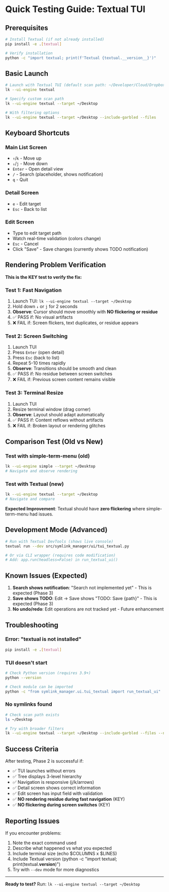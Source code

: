 # Quick Testing Guide: Textual TUI

## Prerequisites

```bash
# Install Textual (if not already installed)
pip install -e .[textual]

# Verify installation
python -c "import textual; print(f'Textual {textual.__version__}')"
```

## Basic Launch

```bash
# Launch with Textual TUI (default scan path: ~/Developer/Cloud/Dropbox/-Code-)
lk --ui-engine textual

# Specify custom scan path
lk --ui-engine textual --target ~/Desktop

# With filtering options
lk --ui-engine textual --target ~/Desktop --include-garbled --files
```

## Keyboard Shortcuts

### Main List Screen
- `↑`/`k` - Move up
- `↓`/`j` - Move down
- `Enter` - Open detail view
- `/` - Search (placeholder, shows notification)
- `q` - Quit

### Detail Screen
- `e` - Edit target
- `Esc` - Back to list

### Edit Screen
- Type to edit target path
- Watch real-time validation (colors change)
- `Esc` - Cancel
- Click "Save" - Save changes (currently shows TODO notification)

## Rendering Problem Verification

**This is the KEY test to verify the fix:**

### Test 1: Fast Navigation
1. Launch TUI: `lk --ui-engine textual --target ~/Desktop`
2. Hold down `↓` or `j` for 2 seconds
3. **Observe**: Cursor should move smoothly with **NO flickering or residue**
4. ✅ PASS if: No visual artifacts
5. ❌ FAIL if: Screen flickers, text duplicates, or residue appears

### Test 2: Screen Switching
1. Launch TUI
2. Press `Enter` (open detail)
3. Press `Esc` (back to list)
4. Repeat 5-10 times rapidly
5. **Observe**: Transitions should be smooth and clean
6. ✅ PASS if: No residue between screen switches
7. ❌ FAIL if: Previous screen content remains visible

### Test 3: Terminal Resize
1. Launch TUI
2. Resize terminal window (drag corner)
3. **Observe**: Layout should adapt automatically
4. ✅ PASS if: Content reflows without artifacts
5. ❌ FAIL if: Broken layout or rendering glitches

## Comparison Test (Old vs New)

### Test with simple-term-menu (old)
```bash
lk --ui-engine simple --target ~/Desktop
# Navigate and observe rendering
```

### Test with Textual (new)
```bash
lk --ui-engine textual --target ~/Desktop
# Navigate and compare
```

**Expected Improvement**: Textual should have **zero flickering** where simple-term-menu had issues.

## Development Mode (Advanced)

```bash
# Run with Textual DevTools (shows live console)
textual run --dev src/symlink_manager/ui/tui_textual.py

# Or via CLI wrapper (requires code modification)
# Add: app.run(headless=False) in run_textual_ui()
```

## Known Issues (Expected)

1. **Search shows notification**: "Search not implemented yet" - This is expected (Phase 3)
2. **Save shows TODO**: Edit → Save shows "TODO: Save {path}" - This is expected (Phase 3)
3. **No undo/redo**: Edit operations are not tracked yet - Future enhancement

## Troubleshooting

### Error: "textual is not installed"
```bash
pip install -e .[textual]
```

### TUI doesn't start
```bash
# Check Python version (requires 3.9+)
python --version

# Check module can be imported
python -c "from symlink_manager.ui.tui_textual import run_textual_ui"
```

### No symlinks found
```bash
# Check scan path exists
ls ~/Desktop

# Try with broader filters
lk --ui-engine textual --target ~/Desktop --include-garbled --files --no-filter
```

## Success Criteria

After testing, Phase 2 is successful if:

- ✅ TUI launches without errors
- ✅ Tree displays 3-level hierarchy
- ✅ Navigation is responsive (j/k/arrows)
- ✅ Detail screen shows correct information
- ✅ Edit screen has input field with validation
- ✅ **NO rendering residue during fast navigation** (KEY)
- ✅ **NO flickering during screen switches** (KEY)

## Reporting Issues

If you encounter problems:

1. Note the exact command used
2. Describe what happened vs what you expected
3. Include terminal size (echo $COLUMNS x $LINES)
4. Include Textual version (python -c "import textual; print(textual.__version__)")
5. Try with `--dev` mode for more diagnostics

---

**Ready to test?** Run: `lk --ui-engine textual --target ~/Desktop`
